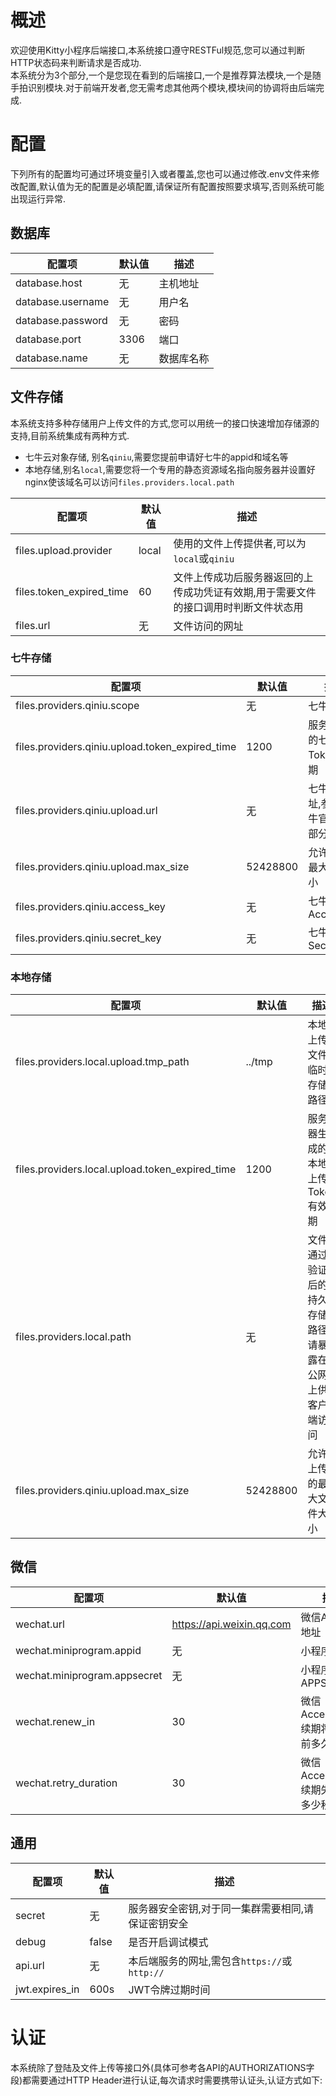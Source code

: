 # 概述
欢迎使用Kitty小程序后端接口,本系统接口遵守RESTFul规范,您可以通过判断HTTP状态码来判断请求是否成功.  
本系统分为3个部分,一个是您现在看到的后端接口,一个是推荐算法模块,一个是随手拍识别模块.对于前端开发者,您无需考虑其他两个模块,模块间的协调将由后端完成.  
# 配置
下列所有的配置均可通过环境变量引入或者覆盖,您也可以通过修改.env文件来修改配置,默认值为无的配置是必填配置,请保证所有配置按照要求填写,否则系统可能出现运行异常.

## 数据库
| 配置项                        | 默认值 | 描述     |
| ----                         | ----  | ----    |
| database.host                | 无    | 主机地址  |
| database.username            | 无    | 用户名   |
| database.password            | 无    | 密码     |
| database.port                | 3306  | 端口     |
| database.name                | 无    | 数据库名称|

## 文件存储
本系统支持多种存储用户上传文件的方式,您可以用统一的接口快速增加存储源的支持,目前系统集成有两种方式.
- 七牛云对象存储, 别名`qiniu`,需要您提前申请好七牛的appid和域名等
- 本地存储,别名`local`,需要您将一个专用的静态资源域名指向服务器并设置好nginx使该域名可以访问`files.providers.local.path`

| 配置项                       | 默认值 | 描述                                                                     |
| ----                        | ----  | ----                                                                    |
| files.upload.provider       | local | 使用的文件上传提供者,可以为`local`或`qiniu`                                  |
| files.token_expired_time    | 60    | 文件上传成功后服务器返回的上传成功凭证有效期,用于需要文件的接口调用时判断文件状态用   |
| files.url                   | 无    | 文件访问的网址                                                             |

### 七牛存储
| 配置项                                             | 默认值                     | 描述                             |
| ----                                              | ----                      | ----                            |
| files.providers.qiniu.scope                       | 无                        | 七牛Scope                        |
| files.providers.qiniu.upload.token_expired_time   | 1200                      | 服务器生成的七牛上传Token有效期      |
| files.providers.qiniu.upload.url                  | 无                        | 七牛上传地址,参考七牛官网直传部分的URL|
| files.providers.qiniu.upload.max_size             | 52428800                  | 允许上传的最大文件大小              |
| files.providers.qiniu.access_key                  | 无                        | 七牛AccessKey                     |
| files.providers.qiniu.secret_key                  | 无                        | 七牛SecretKey                     |
### 本地存储
| 配置项                                             | 默认值                     | 描述                                            |
| ----                                              | ----                      | ----                                           |
| files.providers.local.upload.tmp_path             | ../tmp                    | 本地上传文件临时存储路径                           |
| files.providers.local.upload.token_expired_time   | 1200                      | 服务器生成的本地上传Token有效期                    |
| files.providers.local.path                        | 无                         | 文件通过验证后的持久存储路径,请暴露在公网上供客户端访问 |
| files.providers.qiniu.upload.max_size             | 52428800                  | 允许上传的最大文件大小                             |

## 微信
| 配置项                        | 默认值                     | 描述                                 |
| ----                         | ----                      | ----                                 |
| wechat.url                   | https://api.weixin.qq.com | 微信API服务地址                        |
| wechat.miniprogram.appid     | 无                        | 小程序APPID                           |
| wechat.miniprogram.appsecret | 无                        | 小程序APPSECRET                       |
| wechat.renew_in              | 30                        | 微信AccessToken续期将在过期前多久进行    |
| wechat.retry_duration        | 30                        | 微信AccessToken续期失败后每多少秒重试    |

## 通用
| 配置项              | 默认值                     | 描述                                       |
| ----               | ----                      | ----                                      |
| secret             | 无                        | 服务器安全密钥,对于同一集群需要相同,请保证密钥安全 |
| debug              | false                     | 是否开启调试模式                             |
| api.url            | 无                        | 本后端服务的网址,需包含`https://`或`http://`   |
| jwt.expires_in     | 600s                      | JWT令牌过期时间                              |

# 认证
本系统除了登陆及文件上传等接口外(具体可参考各API的AUTHORIZATIONS字段)都需要通过HTTP Header进行认证,每次请求时需要携带认证头,认证方式如下:
<SecurityDefinitions />